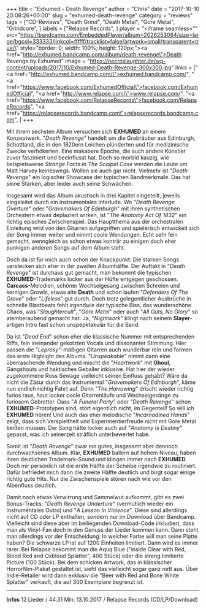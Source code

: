 +++
title = "Exhumed - Death Revenge"
author = "Chris"
date = "2017-10-10 20:08:26+00:00"
slug = "exhumed-death-revenge"
category = "reviews"
tags = ["CD-Reviews", "Death Grind", "Death Metal", "Gore Metal", "Grindcore", ]
labels = ["Relapse Records", ]
player = "<iframe seamless=\"\" src=\"https://bandcamp.com/EmbeddedPlayer/album=2026253064/size=large/bgcol=333333/linkcol=ffffff/tracklist=false/artwork=small/transparent=true/\" style=\"border: 0; width: 100%; height: 120px;\"><a href=\"http://exhumed.bandcamp.com/album/death-revenge\">Death Revenge by Exhumed</a></iframe>"
image = "https://necroslaughter.de/wp-content/uploads/2017/10/Exhumed-Death-Revenge-300x300.jpg"
links = ["<a href=\"http://exhumed.bandcamp.com/\">exhumed.bandcamp.com/</a>", "<a href=\"https://www.facebook.com/ExhumedOfficial\">facebook.com/ExhumedOfficial</a>", "<a href=\"http://www.relapse.com/\">www.relapse.com/</a>", "<a href=\"https://www.facebook.com/RelapseRecords\">facebook.com/RelapseRecords</a>", "<a href=\"https://relapserecords.bandcamp.com\">relapserecords.bandcamp.com</a>", ]
+++

Mit ihrem sechsten Album versuchen sich **EXHUMED** an einem Konzeptwerk. "_Death Revenge_" handelt um die Grabräuber aus Edinburgh, Schottland, die in den 1820ern Leichen plünderten und für medizinische Zwecke verhökerten. Eine makabere Epoche, die auch andere Künstler zuvor fasziniert und beeinflusst hat. Doch so morbid kauzig, wie beispielsweise _Strange Facts In The Scalpel Case_ werden die Leute um Matt Harvey keineswegs. Wollen sie auch gar nicht. Vielmehr ist "_Death Revenge_" ein logischer Showcase der typischen Bandmerkmale. Das hat seine Stärken, aber leider auch seine Schwächen.

Insgesamt wird das Album akustisch in drei Kapitel eingeteilt, jeweils eingeleitet durch ein instrumentales Interlude. Wo "_Death Revenge Overture_" oder "_Gravemakers Of Edinburgh_" mit ihren synthetischen Orchestern etwas deplaziert wirken, ist "_The Anatomy Act Of 1832_" ein richtig episches Zwischenspiel. Das Hauptthema aus der orchestralen Einleitung wird von den Gitarren aufgegriffen und spielerisch entwickelt sich der Song immer weiter und nimmt coole Wendungen. Echt sehr fein gemacht, wenngleich es schon etwas konträr zu einigen doch eher punkigen anderen Songs auf dem Album steht.

Doch da ist für mich auch schon der Knackpunkt: Die starken Songs verstecken sich eher in der zweiten Albumhälfte. Der Auftakt in "_Death Revenge_" ist durchaus gut gemacht, man bekommt die typischen **EXHUMED**-Trademarks locker aus der Hüfte entgegen geschossen. **Carcass**-Melodien, schöner Wechselgesang zwischen Schreien und kernigen Growls, etwas alte **Death** und schon laufen "_Defenders Of The Grave_" oder "_Lifeless_" gut durch. Doch trotz gelegentlicher Ausbrüche in schnelle Blastbeats fehlt irgendwie der typische Biss, das wunderschöne Chaos, was "_Slaughtercult_", "_Gore Metal_" oder auch "_All Guts, No Glory_" so atemberaubend gemacht hat. Ja, "_Nightwork_" klingt nach seinem **Slayer**-artigen Intro fast schon unspepktakulär für die Band.

Da ist "_Dead End_" schon eher die klassische Nummer mit entsprechenden Riffs, fein ineinander gekotzten Vocals und dissonanter Stimmung. Hier passen die "_Leprosy_"-mäßigen Gitarren auch wunderbar rein und formen das erste Highlight des Albums. "_Unspeakable_" nimmt dann eine überraschende Wendung und mischt die "_Heartwork_" mit **Ghoul**, Gangshouts und haktisches Geballer inklusive. Hat hier der wieder zugekommene Ross Sewage vielleicht seinen Einfluss gehabt?
Wäre da nicht die Zäsur durch das Instrumental "_Gravemakers Of Edinburgh_", käme nun endlich richtig Fahrt auf. Denn "_The Harrowing_" drischt wieder richtig furios raus, haut locker coole Gitarrenläufe und Wechselgesänge zu furiosem Gebretter. Dass "_A Funeral Party_" oder "_Death Revenge_" schon **EXHUMED**-Prototypen sind, stört eigentlich nicht, im Gegenteil! So will ich **EXHUMED** hören! Und auch das eher melodische "_Incarnadined Hands_" zeigt, dass sich Verspieltheit und Experimentierfreude nicht mit Gore Metal beißen müssen. Der Song hätte locker auch auf "_Anatomy Is Destiny_" gepasst, was ich seinerzeit sträflich unterbewertet habe.

Somit ist "_Death Revenge_" zwar ein gutes, insgesamt aber dennoch durchwachsenes Album. Klar, **EXHUMED** ballern auf hohem Niveau, haben ihren deutlichen Trademark-Sound und klingen immer nach **EXHUMED**. Doch mir persönlich ist die erste Hälfte der Scheibe irgendwie zu routiniert. Dafür befriedet mich dann die zweite Hälfte deutlich und birgt sogar einige richtig gute Hits. Nur die Zwischenspiele stören nach wie vor den Albenfluss deutlich.

Damit noch etwas Verwirrung und Sammelwut aufkommt, gibt es zwei Bonus-Tracks: "_Death Revenge Underture_" (vermutlich wieder ein Instrumentales Outro) und "_A Lesson In Violence_". Diese sind allerdings nicht auf CD oder LP enthalten, sondern nur im Download über Bandcamp. Vielleicht sind diese aber im beiliegenden Download-Code inkludiert, dass man als Vinyl-Fan doch in den Genuss der Lieder kommen kann.
Dann steht man allerdings vor der Entscheidung: In welcher Farbe will man seine Platte haben? Die schwarze LP ist auf 1200 Einheiten limitiert. Dann wird es immer rarer. Bei Relapse bekommt man die Aquq Blue ("inside Clear with Red, Blood Red and Oxblood Splatter", 400 Stück) oder die streng limitierte Picture (100 Stück). Bei dem schicken Artwork, das in klassischer Horrorfilm-Plakat gestaltet ist, sieht das vielleicht sogar ganz nett aus. Über Indie-Retailer wird dann exklusiv die "Beer with Red and Bone White Splatter" verkauft, die auf 300 Exemplare begrenzt ist.





---
**Infos**
12 Lieder / 44.31 Min.
13.10.2017 / Relapse Records (CD/LP/Download)
